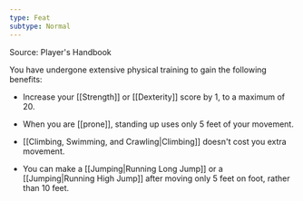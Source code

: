 ```yaml
---
type: Feat
subtype: Normal
---
```

Source: Player's Handbook

You have undergone extensive physical training to gain the following benefits:

- Increase your [[Strength]] or [[Dexterity]] score by 1, to a maximum of 20.

- When you are [[prone]], standing up uses only 5 feet of your movement.

- [[Climbing, Swimming, and Crawling|Climbing]] doesn't cost you extra movement.

- You can make a [[Jumping|Running Long Jump]] or a [[Jumping|Running High Jump]] after moving only 5 feet on foot, rather than 10 feet.